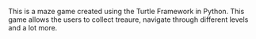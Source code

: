 This is a maze game created using the Turtle Framework in Python. This game allows the users to collect treaure, navigate through different levels and a lot more.
